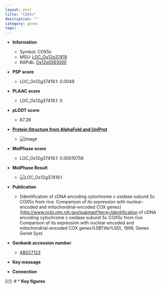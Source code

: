 ```yaml
---
layout: post
title: "COX5c"
description: ""
category: genes
tags: 
---
```


* **Information**  
    + Symbol: COX5c  
    + MSU: [LOC_Os12g37419](http://rice.plantbiology.msu.edu/cgi-bin/ORF_infopage.cgi?orf=LOC_Os12g37419)  
    + RAPdb: [Os12g0561000](http://rapdb.dna.affrc.go.jp/viewer/gbrowse_details/irgsp1?name=Os12g0561000)  

* **PSP score**  
    + LOC_Os12g37419.1: 0.0049 

* **PLAAC score**  
    + LOC_Os12g37419.1: 0 

* **pLDDT score**
    + 87.28

* **[Protein Structure from AlphaFold and UniProt](https://www.uniprot.org/uniprotkb/Q9SXX7/entry#structure)**
    + ![image](https://ricepsp.github.io/images/Q9/AF-Q9SXX7-F1.png)

* **MolPhase score**
    + LOC_Os12g37419.1: 0.00010758

* **MolPhase Result**
    + ![LOC_Os12g37419.1](https://304243504.github.io/Pictures/LOC_Os12g/LOC_Os12g37419.1.png)

* **Publication**  
    + [Identification of cDNA encoding cytochrome c oxidase subunit 5c COX5c from rice. Comparison of its expression with nuclear-encoded and mitochondrial-encoded COX genes](http://www.ncbi.nlm.nih.gov/pubmed?term=Identification of cDNA encoding cytochrome c oxidase subunit 5c COX5c from rice. Comparison of its expression with nuclear-encoded and mitochondrial-encoded COX genes%5BTitle%5D), 1999, Genes Genet Syst.

* **Genbank accession number**  
    + [AB027123](http://www.ncbi.nlm.nih.gov/nuccore/AB027123)

* **Key message**  

* **Connection**  

[//]: # * **Key figures**  


